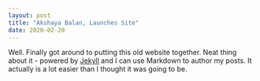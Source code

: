 ```yaml
---
layout: post
title: "Akshaya Balan, Launches Site"
date: 2020-02-20
---
```


Well. Finally got around to putting this old website together. Neat thing about it - powered by [Jekyll](http://jekyllrb.com) and I can use Markdown to author my posts. It actually is a lot easier than I thought it was going to be.

